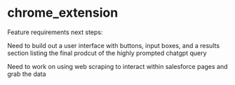 # chrome_extension
<!-- 

ideas

tomorrow focus on actually working

Look up information based on school, address, and email to verify current food service director, menu management system and menu vendor (look for pdfs)

verify nces info for sites and enrollment

check time spent on tabs for average time spent per contact -->

<!-- using playwright to write a script to create a new contact everytime for SNAF accounts -->

Feature requirements next steps:

Need to build out a user interface with buttons, input boxes, and a results section listing the final prodcut of the highly prompted chatgpt query

Need to work on using web scraping to interact within salesforce pages and grab the data 